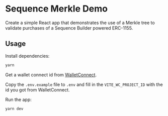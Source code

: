 # Sequence Merkle Demo

Create a simple React app that demonstrates the use of a Merkle tree to validate purchases of a Sequence Builder powered ERC-1155.

## Usage

Install dependencies:

```bash
yarn
```

Get a wallet connect id from [WalletConnect](https://cloud.walletconnect.com/sign-in).

Copy the `.env.example` file to `.env` and fill in the `VITE_WC_PROJECT_ID` with the id you got from WalletConnect.

Run the app:

```bash
yarn dev
```
